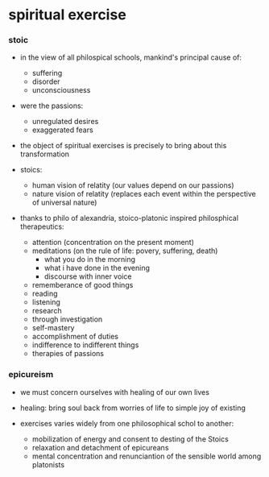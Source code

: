 # spiritual exercise

### stoic

- in the view of all philospical schools, mankind's principal cause of:
  - suffering
  - disorder
  - unconsciousness
- were the passions:
  - unregulated desires
  - exaggerated fears

- the object of spiritual exercises is precisely to bring about this transformation


- stoics:
  - human vision of relatity (our values depend on our passions)
  - nature vision of relatity (replaces each event within the perspective of universal nature)


- thanks to philo of alexandria, stoico-platonic inspired philosphical therapeutics:
  - attention (concentration on the present moment)
  - meditations (on the rule of life: povery, suffering, death)
    - what you do in the morning
    - what i have done in the evening
    - discourse with inner voice
  - rememberance of good things
  - reading
  - listening
  - research
  - through investigation
  - self-mastery
  - accomplishment of duties
  - indifference to indifferent things
  - therapies of passions

### epicureism

- we must concern ourselves with healing of our own lives

- healing: bring soul back from worries of life to simple joy of existing



- exercises varies widely from one philosophical schol to another:
  - mobilization of energy and consent to desting of the Stoics
  - relaxation and detachment of epicureans
  - mental concentration and renunciantion of the sensible world among platonists


